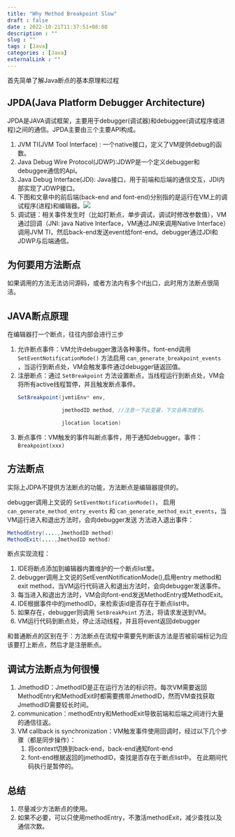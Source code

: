 ```yaml
---
title: "Why Method Breakpoint Slow"
draft : false
date : 2022-10-21T11:37:51+08:00
description : ""
slug : "" 
tags : [Java]
categories : [Java]
externalLink : ""
---
```


首先简单了解Java断点的基本原理和过程

## JPDA(Java Platform Debugger Architecture)
JPDA是JAVA调试框架，主要用于debugger(调试器)和debuggee(调试程序或进程)之间的通信。JPDA主要由三个主要API构成。
1. JVM TI(JVM Tool Interface) :  一个native接口，定义了VM提供debug的函数。
2. Java Debug Wire Protocol(JDWP):JDWP是一个定义debugger和debuggee通信的Api。
3. Java Debug Interface(JDI): Java接口，用于前端和后端的通信交互，JDI内部实现了JDWP接口。
4. 下图和文章中的前后端(back-end and font-end)分别指的是运行在VM上的调试程序(进程)和编辑器。![](https://img.allworldg.xyz/2022/10/52ac7b572a02d8a213cc061b0e7f6dfb.png)
5. 调试链：相关事件发生时（比如打断点，单步调试，调试时修改参数值），VM通过回调（JNI: java Native Interface，VM通过JNI来调用Native Interface）调用JVM TI，然后back-end发送event给font-end。debugger通过JDI和JDWP与后端通信。

## 为何要用方法断点
如果调用的方法无法访问源码，或者方法内有多个if出口，此时用方法断点很简洁。
## JAVA断点原理
在编辑器打一个断点，往往内部会进行三步
1. 允许断点事件：VM允许debugger激活各种事件。font-end调用 `SetEventNotificationMode()` 方法启用 `can_generate_breakpoint_events`  ，当运行到断点处，VM会触发事件通过debugger链返回值。
2. 注册断点：通过 `SetBreakpoint` 方法设置断点，当线程运行到断点处，VM会将所有active线程暂停，并且触发断点事件。
	```Java
	SetBreakpoint(jvmtiEnv* env,

	              jmethodID method, //注意一下此变量，下文会再次提到。

	              jlocation location)
	```
3. 断点事件：VM触发的事件叫断点事件，用于通知debugger。事件： `Breakpoint(xxx)`
## 方法断点
实际上JDPA不提供方法断点的功能，方法断点是编辑器提供的。

debugger调用上文说的 `SetEventNotificationMode()`，
启用 `can_generate_method_entry_events` 和 `can_generate_method_exit_events`，当VM运行进入和退出方法时，会向debugger发送 方法进入退出事件：
```Java
MethodEntry(....,JmethodID method)
MethodExit(....,JmethodID method)
```
断点实现流程：
1. IDE将断点添加到编辑器内置维护的一个断点list里。
2. debugger调用上文说的SetEventNotificationMode(),启用entry method和exit method，当VM运行代码进入和退出方法时，会向debugger发送事件。
3. 每当进入和退出方法时，VM会向font-end发送MethodEntry或MethodExit。
4. IDE根据事件中的jmethodID，来检索该id是否存在于断点list中。
5. 如果存在，debugger则调用 `SetBreakPoint` 方法，将请求发送到VM。
6. VM运行代码到断点处，停止活动线程，并且将event返回debugger

和普通断点的区别在于：方法断点在流程中需要先判断该方法是否被前端标记为应该要打上断点，然后才是注册断点。
## 调试方法断点为何很慢
1. JmethodID：JmethodID是正在运行方法的标识符。每次VM需要返回MethodEntry和MethodExit时都需要携带JmethodID，然而VM查找获取JmethodID需要较长时间。
2. communication：methodEntry和MethodExit导致前端和后端之间进行大量的通信往返。
3. VM callback is synchronization：VM触发事件使用回调时，经过以下几个步骤（都是同步操作）：
	1. 将context切换到back-end，back-end通知font-end
	2. font-end根据返回的jmethodID，查找是否存在于断点list中。
	在此期间代码执行是暂停的。
## 总结
1. 尽量减少方法断点的使用。
2. 如果不必要，可以只使用methodEntry，不激活methodExit，减少查找以及通信次数。
